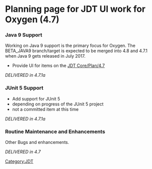 # Planning page for JDT UI work for Oxygen (4.7)

### Java 9 Support

Working on Java 9 support  is the primary focus for Oxygen. The
BETA_JAVA9 branch/target is expected to be merged into 4.8 and 4.7.1
when Java 9 gets released in July 2017.

  - Provide UI for items on the [JDT
    Core/Plan/4.7](JDT_Core/Plan/4.7 "wikilink")

*DELIVERED in 4.7.1a*

### JUnit 5 Support

  - Add support for JUnit 5
  - depending on progress of the JUnit 5 project
  - not a committed item at this time

*DELIVERED in 4.7.1a*

### Routine Maintenance and Enhancements

Other Bugs and enhancements.

*DELIVERED in 4.7*

[Category:JDT](Category:JDT "wikilink")